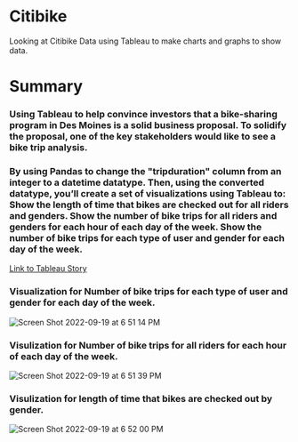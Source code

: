 # Citibike
Looking at Citibike Data using Tableau to make charts and graphs to show data.

# Summary
### Using Tableau to help convince investors that a bike-sharing program in Des Moines is a solid business proposal. To solidify the proposal, one of the key stakeholders would like to see a bike trip analysis.
### By using Pandas to change the "tripduration" column from an integer to a datetime datatype. Then, using the converted datatype, you’ll create a set of visualizations using Tableau to: Show the length of time that bikes are checked out for all riders and genders. Show the number of bike trips for all riders and genders for each hour of each day of the week. Show the number of bike trips for each type of user and gender for each day of the week.

[Link to Tableau Story](https://public.tableau.com/app/profile/tim6081/viz/CitiBikeStory_16636270233830/CitibikeStory?publish=yes)

### Visualization for Number of bike trips for each type of user and gender for each day of the week.
![Screen Shot 2022-09-19 at 6 51 14 PM](https://user-images.githubusercontent.com/105253626/191133274-9630dc61-0714-46f5-935a-9860ae52dff4.png)

### Visulization for Number of bike trips for all riders for each hour of each day of the week.
![Screen Shot 2022-09-19 at 6 51 39 PM](https://user-images.githubusercontent.com/105253626/191133580-232ce5f1-0f26-4e8b-86f6-24448e6c7db6.png)

### Visulization for length of time that bikes are checked out by gender.
![Screen Shot 2022-09-19 at 6 52 00 PM](https://user-images.githubusercontent.com/105253626/191133654-36ad7539-6174-4cd5-9738-ea4f20323c7b.png)
